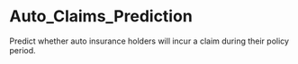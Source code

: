 # Auto_Claims_Prediction
Predict whether auto insurance holders will incur a claim during their policy period.
